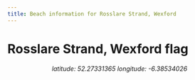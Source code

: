 ```yaml
---
title: Beach information for Rosslare Strand, Wexford
---
```

# Rosslare Strand, Wexford <span class="material-icons" color="blue">flag</span>

<div align="center"><i>latitude: 52.27331365 longitude: -6.38534026</i></div>